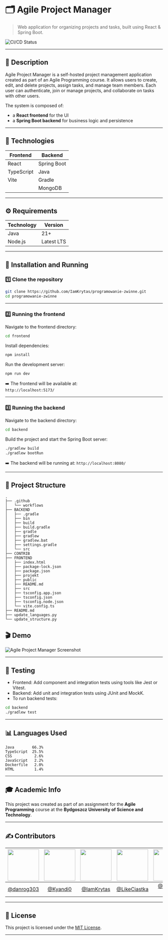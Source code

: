 # 🗂️ Agile Project Manager

> Web application for organizing projects and tasks, built using React & Spring Boot.


![CI/CD Status](https://github.com/IamKrytas/programowanie-zwinne/actions/workflows/build.yml/badge.svg)

---

## 📝 Description

Agile Project Manager is a self-hosted project management application created as part of an Agile Programming course. It allows users to create, edit, and delete projects, assign tasks, and manage team members. Each user can authenticate, join or manage projects, and collaborate on tasks with other users.  

The system is composed of:
- a **React frontend** for the UI
- a **Spring Boot backend** for business logic and persistence

---


## 💠 Technologies

| Frontend          | Backend        |
|-------------------|----------------|
| React             | Spring Boot    |
| TypeScript        | Java           |
| Vite              | Gradle         |
|                   | MongoDB        |

---
## ⚙️ Requirements

| Technology         | Version             |
|--------------------|---------------------|
| Java               | 21+                 |
| Node.js            | Latest LTS          |

---

## 🚀 Installation and Running


### 1️⃣ Clone the repository

```bash
git clone https://github.com/IamKrytas/programowanie-zwinne.git
cd programowanie-zwinne
```

---

### 2️⃣ Running the frontend

Navigate to the frontend directory:

```bash
cd frontend
```

Install dependencies:

```bash
npm install
```

Run the development server:

```bash
npm run dev
```

➡️ The frontend will be available at:  
`http://localhost:5173/`

---

### 3️⃣ Running the backend

Navigate to the backend directory:

```bash
cd backend
```

Build the project and start the Spring Boot server:

```bash
./gradlew build
./gradlew bootRun
```

➡️ The backend will be running at: `http://localhost:8080/`

---

## 📂 Project Structure

```
.
├── .github
│   └── workflows
├── BACKEND
│   ├── .gradle
│   ├── bin
│   ├── build
│   ├── build.gradle
│   ├── gradle
│   ├── gradlew
│   ├── gradlew.bat
│   ├── settings.gradle
│   └── src
├── CONTRIB
├── FRONTEND
│   ├── index.html
│   ├── package-lock.json
│   ├── package.json
│   ├── projekt
│   ├── public
│   ├── README.md
│   ├── src
│   ├── tsconfig.app.json
│   ├── tsconfig.json
│   ├── tsconfig.node.json
│   └── vite.config.ts
├── README.md
├── update_languages.py
└── update_structure.py
```
## 🎬 Demo

![Agile Project Manager Screenshot](https://github.com/user-attachments/assets/f7ecb29b-f29e-4adc-bdd3-de954e3778cd)

---

## 🧪 Testing

- Frontend: Add component and integration tests using tools like Jest or Vitest.
- Backend: Add unit and integration tests using JUnit and MockK.
- To run backend tests:

```bash
cd backend
./gradlew test
```

---

## 📊 Languages Used

```
Java        66.3%
TypeScript  25.5%
CSS          2.6%
JavaScript   2.2%
Dockerfile   2.0%
HTML         1.4%
```

---

## 🎓 Academic Info

This project was created as part of an assignment for the **Agile Programming** course at the **Bydgoszcz University of Science and Technology**.





---


## ✍️ Contributors

| <img src="https://avatars.githubusercontent.com/u/32397526?v=4&s=100" width="100" height="100"> | <img src="https://avatars.githubusercontent.com/u/92470000?v=4&s=100" width="100" height="100"> | <img src="https://avatars.githubusercontent.com/u/96568740?v=4&s=100" width="100" height="100"> | <img src="https://avatars.githubusercontent.com/u/98387159?v=4&s=100" width="100" height="100"> | <img src="https://avatars.githubusercontent.com/u/202075381?v=4&s=100" width="100" height="100"> |
|:--:|:--:|:--:|:--:|:--:|
| [@danrog303](https://github.com/danrog303) | [@Kyandi0](https://github.com/Kyandi0) | [@IamKrytas](https://github.com/IamKrytas) | [@LikeCiastka](https://github.com/LikeCiastka) | [@Pawel-234](https://github.com/Pawel-234) |


---

## 📜 License

This project is licensed under the [MIT License](LICENSE).

---
